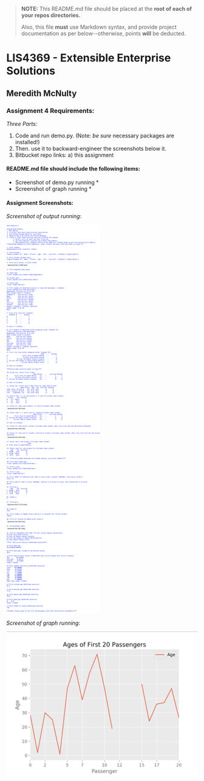 > **NOTE:** This README.md file should be placed at the **root of each of your repos directories.**
>
>Also, this file **must** use Markdown syntax, and provide project documentation as per below--otherwise, points **will** be deducted.
>

# LIS4369 - Extensible Enterprise Solutions

## Meredith McNulty

### Assignment 4 Requirements:

*Three Parts:*

1. Code and run demo.py. (Note: *be sure* necessary packages are installed!)
2. Then. use it to backward-engineer the screenshots below it.
3. Bitbucket repo links:
	a) this assignment

#### README.md file should include the following items:

* Screenshot of demo.py running *
* Screenshot of graph running *

#### Assignment Screenshots:

*Screenshot of output running*:

![Output Screenshot](img/output.png)

*Screenshot of graph running*:

![Graph Screenshot](img/graph.png)